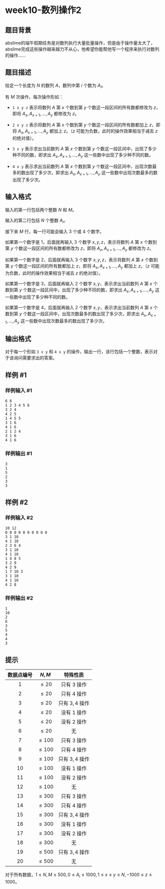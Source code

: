 # week10-数列操作2

## 题目背景

abslime的端午假期任务是对数列执行大量批量操作，但是由于操作量太大了，abslime完成这些操作越来越力不从心，他希望你能帮他写一个程序来执行对数列的操作……

## 题目描述

给定一个长度为 $N$ 的数列 $A$，数列中第 $i$ 个数为 $A_i$。

有 $M$ 次操作，每次操作形如：

- `1 x y z` 表示将数列 $A$ 第 $x$ 个数到第 $y$ 个数这一段区间的所有数都修改为 $z$，即将 $A_x,A_{x+1},\ldots,A_y$ 都修改为 $z$。

- `2 x y z` 表示将数列 $A$ 第 $x$ 个数到第 $y$ 个数这一段区间的所有数都加上 $z$，即将 $A_x,A_{x+1},\ldots,A_y$ 都加上 $z$。（$z$ 可能为负数，此时的操作效果相当于减去 $z$ 的绝对值）。

- `3 x y` 表示求出当前数列 $A$ 第 $x$ 个数到第 $y$ 个数这一段区间中，出现了多少种不同的数，即求出 $A_x,A_{x+1},\ldots,A_y$ 这一些数中出现了多少种不同的数。

- `4 x y` 表示求出当前数列 $A$ 第 $x$ 个数到第 $y$ 个数这一段区间中，出现次数最多的数出现了多少次，即求出 $A_x,A_{x+1},\ldots,A_y$ 这一些数中出现次数最多的数出现了多少次。

## 输入格式

输入的第一行包括两个整数 $N$ 和 $M$。

输入的第二行包括 $N$ 个整数 $A_i$。

接下来 $M$ 行，每一行可能会输入 $3$ 个或 $4$ 个数字。

如果第一个数字是 $1$，后面就再输入 $3$ 个数字 $x,y, z$，表示将数列 $A$ 第 $x$ 个数到第 $y$ 个数这一段区间的所有数都修改为 $z$，即将 $A_x,A_{x+1},\ldots,A_y$ 都修改为 $z$。

如果第一个数字是 $2$，后面就再输入 $3$ 个数字 $x,y, z$，表示将数列 $A$ 第 $x$ 个数到第 $y$ 个数这一段区间的所有数都加上 $z$，即将 $A_x,A_{x+1},\ldots,A_y$ 都加上 $z$。（$z$ 可能为负数，此时的操作效果相当于减去 $z$ 的绝对值）。

如果第一个数字是 $3$，后面就再输入 $2$ 个数字 $x,y$，表示求出当前数列 $A$ 第 $x$ 个数到第 $y$ 个数这一段区间中，出现了多少种不同的数，即求出 $A_x,A_{x+1},\ldots,A_y$ 这一些数中出现了多少种不同的数。

如果第一个数字是 $4$，后面就再输入 $2$ 个数字 $x,y$，表示求出当前数列 $A$ 第 $x$ 个数到第 $y$ 个数这一段区间中，出现次数最多的数出现了多少次，即求出 $A_x,A_{x+1},\ldots,A_y$ 这一些数中出现次数最多的数出现了多少次。

## 输出格式

对于每一个形如 `3 x y` 和 `4 x y` 的操作，输出一行，该行包括一个整数，表示对于该询问需要求出的答案。

## 样例 #1

### 样例输入 #1

```
6 8
1 2 3 4 5 6
3 2 4
4 2 5
1 4 5 5
3 1 6
4 1 6
2 1 2 4
3 1 6
4 1 6
```

### 样例输出 #1

```
3
1
5
2
3
3
```

## 样例 #2

### 样例输入 #2

```
10 12
0 0 0 0 0 0 0 0 0 0
3 1 10
4 1 10
2 3 6 4
3 1 10
4 1 10
1 4 8 5
3 2 9
4 2 9
1 7 10 3
3 1 10
4 1 10
4 2 8
```

### 样例输出 #2

```
1
10
2
6
3
5
4
4
3
```

## 提示

| 数据点编号 |   $N,M$   |    特殊性质     |
| :--------: | :-------: | :-------------: |
|     1      | $\le 20$  |  只有 $3$ 操作  |
|     2      | $\le 20$  |  只有 $4$ 操作  |
|     3      | $\le 20$  | 只有 $3,4$ 操作 |
|     4      | $\le 20$  |  没有 $1$ 操作  |
|     5      | $\le 20$  |  没有 $2$ 操作  |
|     6      | $\le 20$  |       无        |
|     7      | $\le 100$ |  只有 $3$ 操作  |
|     8      | $\le 100$ |  只有 $4$ 操作  |
|     9      | $\le 100$ | 只有 $3,4$ 操作 |
|     10     | $\le 100$ |  没有 $1$ 操作  |
|     11     | $\le 100$ |  没有 $2$ 操作  |
|     12     | $\le 100$ |       无        |
|     13     | $\le 300$ |  只有 $3$ 操作  |
|     14     | $\le 300$ |  只有 $4$ 操作  |
|     15     | $\le 300$ | 只有 $3,4$ 操作 |
|     16     | $\le 300$ |  没有 $1$ 操作  |
|     17     | $\le 300$ |  没有 $2$ 操作  |
|     18     | $\le 300$ |       无        |
|     19     | $\le 500$ | 只有 $3,4$ 操作 |
|     20     | $\le 500$ |       无        |

对于所有数据，$1 \le N,M \le 500, 0 \le A_i \le 1000,1 \le x \le y \le N,-1000 \le z \le 1000$。